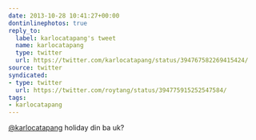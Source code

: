 ```yaml
---
date: 2013-10-28 10:41:27+00:00
dontinlinephotos: true
reply_to:
  label: karlocatapang's tweet
  name: karlocatapang
  type: twitter
  url: https://twitter.com/karlocatapang/status/394767582269415424/
source: twitter
syndicated:
- type: twitter
  url: https://twitter.com/roytang/status/394775915252547584/
tags:
- karlocatapang
---
```


[@karlocatapang](https://twitter.com/karlocatapang/) holiday din ba uk?